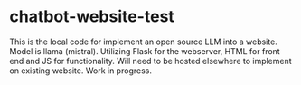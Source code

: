 # chatbot-website-test
This is the local code for implement an open source LLM into a website. Model is llama (mistral). Utilizing Flask for the webserver, HTML for front end and JS for functionality. Will need to be hosted elsewhere to implement on existing website. Work in progress.
